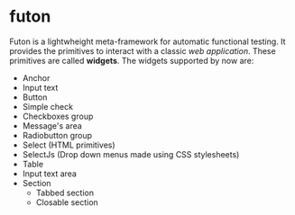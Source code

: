 # futon
Futon is a lightwheight meta-framework for automatic functional testing. It provides the primitives to interact with a
classic *web application*. These primitives are called **widgets**. The widgets supported by now are:
* Anchor
* Input text
* Button
* Simple check
* Checkboxes group
* Message's area
* Radiobutton group
* Select (HTML primitives)
* SelectJs (Drop down menus made using CSS stylesheets)
* Table
* Input text area
* Section
  * Tabbed section
  * Closable section


